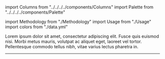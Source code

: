 import Columns from "../../../../components/Columns"
import Palette from "../../../../components/Palette"

import Methodology from "./Methodology"
import Usage from "./Usage"
import colors from "./data.yml"

Lorem ipsum dolor sit amet, consectetur adipiscing elit. Fusce quis euismod nisi. Morbi metus mauris, volutpat ac aliquet eget, laoreet vel tortor. Pellentesque commodo tellus nibh, vitae varius lectus pharetra in.

***

<Palette colors={colors} />
<Columns>
  <Usage />
</Columns>
<Columns>
  <Methodology />
</Columns>
